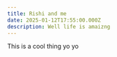 ```yaml
---
title: Rishi and me
date: 2025-01-12T17:55:00.000Z
description: Well life is amaizng
---
```

This is a cool thing yo yo
